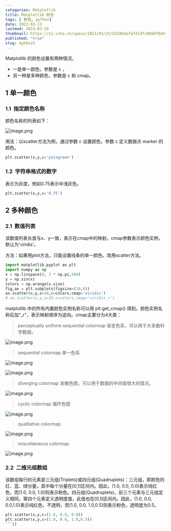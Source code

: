 ```yaml
---
categories: Matplotlib
title: Matplotlib 颜色
tags: [ 教程, python]
date: 2023-03-13
lastmod: 2023-03-19 
thumbnail: https://s1.vika.cn/space/2023/03/25/b328b4afaf414fc889df0d416e9faa15?attname=u%3D370758891%2C1483979753%26fm%3D253%26fmt%3Dauto%26app%3D138%26f%3DJPEG.webp
published: "true"
slug: 4gt8nz5
---
```

 
Matplotlib 的颜色设置有两种情况，
- 一是单一颜色，参数是 c ，
- 另一种是多种颜色，参数是 c 和 cmap。  

## 1 单一颜色  

### 1.1  指定颜色名称  

颜色名称的列表如下：  

![image.png](https://s1.vika.cn/space/2023/03/13/7a99d2a5708e49d88f62ed21f9ea1abf)

用法：以scatter方法为例，通过参数 c 设置颜色，参数 c 定义数据点 marker 的颜色。  

```python
plt.scatter(x,y,c='palegreen')
```

### 1.2  字符串格式的数字

表示为灰度，例如0.75表示中浅灰色。

```python
plt.scatter(x,y,c='0.75')
```

## 2 多种颜色  

### 2.1  数值列表  

该数值列表长度与x、y一致，表示在cmap中的映射。cmap参数表示颜色实例，默认为'viridis'。  

方法：如果用plot方法，只能设置线条的单一颜色。改用scatter方法。  

```python
import matplotlib.pyplot as plt
import numpy as np
x = np.linspace(0, 3 * np.pi,500)
y = np.sin(x)
colors = np.arange(x.size)
fig,ax = plt.subplots(figsize=(10,6))
ax.scatter(x,y,s=10,c=colors,cmap='viridis')
# ax.scatter(x,y,s=10,c=colors,cmap='viridis_r')
```
matplotlib 中的所有内置颜色实例名称可以用 plt.get_cmap() 得到。颜色实例名称后加"_r"，表示映射顺序为逆向。cmap主要分为4大类：
  
>perceptually uniform sequential colormap 渐变色系，可以用于大多数科学数据。

![image.png](https://s1.vika.cn/space/2023/03/13/581da52c54004fc286947155d35b4deb)

>sequential colormap 单一色系

![image.png](https://s1.vika.cn/space/2023/03/13/d9f99bb79d2845ac86c0700405dbf08f)

![image.png](https://s1.vika.cn/space/2023/03/13/68d97a4475604dddb52cf4d9984f72b9)
  
>diverging colormap 发散色图，可以用于数据的中间值很大的情况。

![image.png](https://s1.vika.cn/space/2023/03/13/dbbaceed367c416c832c5913050b00f3)

>cyclic colormap 循环色图

![image.png](https://s1.vika.cn/space/2023/03/13/3bafb18681804baba6e4dd223316c15a)

>qualitative colormap

![image.png](https://s1.vika.cn/space/2023/03/13/3f864ea428434c1481a081717cfa350e)

>miscellaneous colormap

![image.png](https://s1.vika.cn/space/2023/03/13/36f1580a0e0f408a9289bf51bc5ff2c9)
 
### 2.2  二维元组数组  

该数组每行的元素是三元组(Triplets)或四元组(Quadruplets)：三元组，即颜色的红、蓝、绿分量，其中每个分量在[0,1]区间内。因此，(1.0, 0.0, 0.0)表示纯红色，而(1.0, 0.0, 1.0)则表示粉色。四元组(Quadruplets)，前三个元素与三元组定义相同，第四个元素定义透明度值，此值也在[0,1]区间内。因此，(1.0, 0.0, 0.0,1.0)表示纯红色，不透明，而(1.0, 0.0, 1.0,0.5)则表示粉色，透明度为0.5。  

```python
plt.scatter(x,y,c=(1.0, 0.0, 0.0))
plt.scatter(x,y,c=(1.0, 0.0, 1.0,0.5))
```))
```